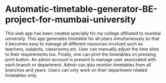 # Automatic-timetable-generator-BE-project-for-mumbai-university
This web app has been created specially for my college affiliated to mumbai university.
This app generates timetable for all years simultaneously so that it becomes easy to manage all different resources involved 
such as teachers, subjects, classrooms,etc. 
User can manually adjust the time slots to their requirements too. 
Finally, one can print the timetables on pressing print button.
An admin account is present to manage user associated with each branch or department. 
Admin can also monitor timetables from all branches and years. Users can only work on their department related timetables only.
